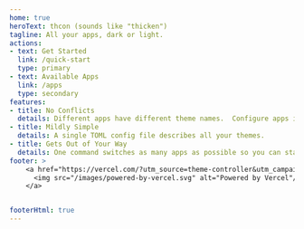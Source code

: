 ```yaml
---
home: true
heroText: thcon (sounds like "thicken")
tagline: All your apps, dark or light.
actions:
- text: Get Started
  link: /quick-start
  type: primary
- text: Available Apps
  link: /apps
  type: secondary
features: 
- title: No Conflicts
  details: Different apps have different theme names.  Configure apps individually for maximum flexibility.
- title: Mildly Simple
  details: A single TOML config file describes all your themes.
- title: Gets Out of Your Way
  details: One command switches as many apps as possible so you can stay focused.
footer: >
    <a href="https://vercel.com/?utm_source=theme-controller&utm_campaign=oss">
      <img src="/images/powered-by-vercel.svg" alt="Powered by Vercel"/>
    </a>


footerHtml: true
---
```

